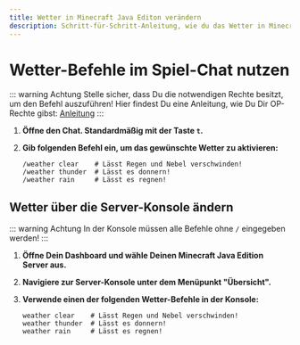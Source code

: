 ```yaml
---
title: Wetter in Minecraft Java Editon verändern
description: Schritt-für-Schritt-Anleitung, wie du das Wetter in Minecraft Java Edition per Ingame-Chat oder Konsole änderst.
---
```


# Wetter-Befehle im Spiel-Chat nutzen

::: warning Achtung
Stelle sicher, dass Du die notwendigen Rechte besitzt, um den Befehl auszuführen! Hier findest Du eine Anleitung, wie Du Dir OP-Rechte gibst: [Anleitung](../op-rechte-vergeben.md)
:::

1. <strong>Öffne den Chat. Standardmäßig mit der Taste ```t```.</strong>

2. <strong>Gib folgenden Befehl ein, um das gewünschte Wetter zu aktivieren:</strong>

    ```
    /weather clear    # Lässt Regen und Nebel verschwinden!
    /weather thunder  # Lässt es donnern!
    /weather rain     # Lässt es regnen!
    ```

## Wetter über die Server-Konsole ändern

::: warning Achtung
In der Konsole müssen alle Befehle ohne ```/``` eingegeben werden!
:::

1. <strong>Öffne Dein Dashboard und wähle Deinen Minecraft Java Edition Server aus.</strong>

2. <strong>Navigiere zur Server-Konsole unter dem Menüpunkt "Übersicht".</strong>

3. <strong>Verwende einen der folgenden Wetter-Befehle in der Konsole:</strong>

    ```
    weather clear    # Lässt Regen und Nebel verschwinden!
    weather thunder  # Lässt es donnern!
    weather rain     # Lässt es regnen!
    ```
